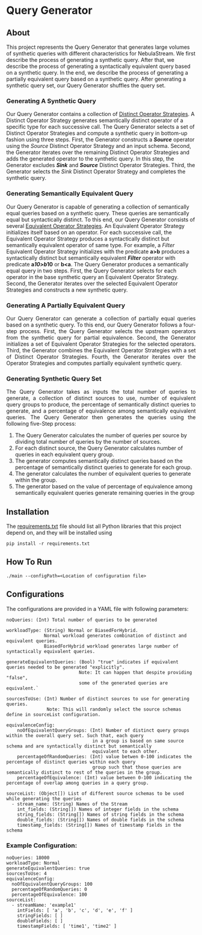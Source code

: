 # Query Generator

## About
This project represents the Query Generator that generates large volumes of synthetic queries with different characteristics for NebulaStream.
We first describe the process of generating a synthetic query.
After that, we describe the process of generating a syntactically equivalent query based on a synthetic query.
In the end, we describe the process of generating a partially equivalent query based on a synthetic query.
After generating a synthetic query set, our Query Generator shuffles the query set.

### Generating A Synthetic Query

Our Query Generator contains a collection of [Distinct Operator Strategies](operator_generator_strategies/distinct_operator_strategies).
A Distinct Operator Strategy generates semantically distinct operator of a specific type for each successive call.
The Query Generator selects a set of Distinct Operator Strategies and compute a synthetic query in bottom-up fashion
using three steps.
First, the Generator constructs a _**Source**_ operator using the _Source_ Distinct Operator Strategy and an input schema.
Second, the Generator iterates over the remaining Distinct Operator Strategies and adds the generated operator
to the synthetic query.
In this step, the Generator excludes **_Sink_** and **_Source_** Distinct Operator Strategies.
Third, the Generator selects the _Sink_ Distinct Operator Strategy and completes the synthetic query.


### Generating Semantically Equivalent Query

Our Query Generator is capable of generating a collection of semantically equal queries based on a synthetic query.
These queries are semantically equal but syntactically distinct.
To this end, our Query Generator consists of several [Equivalent Operator Strategies](operator_generator_strategies/equivalent_operator_strategies).
An Equivalent Operator Strategy initializes itself based on an operator.
For each successive call, the Equivalent Operator Strategy produces a syntactically distinct but semantically equivalent
operator of same type.
For example, a _Filter_ Equivalent Operator Strategy initializes with the predicate **a>b** produces a
syntactically distinct but semantically equivalent _**Filter**_ operator with predicate **a*10>b*10** or **b<a**.
The Query Generator produces a semantically equal query in two steps.
First, the Query Generator selects for each operator in the base synthetic query an Equivalent Operator Strategy.
Second, the Generator iterates over the selected Equivalent Operator Strategies and constructs a new synthetic query.



### Generating A Partially Equivalent Query

<p style='text-align: justify;'>
Our Query Generator can generate a collection of partially equal queries based on a synthetic query.
To this end, our Query Generator follows a four-step process.
First, the Query Generator selects the upstream operators from the synthetic query for partial equivalence.
Second, the Generator initializes a set of Equivalent Operator Strategies for the selected operators.
Third, the Generator combines the Equivalent Operator Strategies with a set of Distinct Operator Strategies.
Fourth, the Generator iterates over the Operator Strategies and computes partially equivalent synthetic query.
</p>

### Generating Synthetic Query Set

<p style='text-align: justify;'> The Query Generator takes as inputs the total number of queries to generate, a collection of distinct
sources to use, number of equivalent query groups to produce, the percentage of semantically distinct queries to generate,
and a percentage of equivalence among semantically equivalent queries.
The Query Generator then generates the queries using the following five-Step process: </p>

1. The Query Generator calculates the number of queries per source by dividing total number of queries by the number of sources.
2. For each distinct source, the Query Generator calculates number of queries in each equivalent query group.
3. The generator computes semantically distinct queries based on the percentage of semantically distinct queries to generate for each group.
4. The generator calculates the number of equivalent queries to generate within the group.
5. The generator based on the value of percentage of equivalence among semantically equivalent queries generate remaining queries in the group

## Installation

The [requirements.txt](requirements.txt) file should list all Python libraries that this project depend on, and they will be installed using

`pip install -r requirements.txt`

## How To Run

`./main --configPath=<Location of configuration file>`

## Configurations

The configurations are provided in a YAML file with following parameters:

``` 
noQueries: (Int) Total number of queries to be generated
```

```
workloadType: (String) Normal or BiasedForHybrid. 
              Normal workload generates combination of distinct and equivalent queries.
              BiasedForHybrid workload generates large number of syntactically equivalent queries. 
```

```
generateEquivalentQueries: (Bool) "true" indicates if equivalent queries needed to be generated "explicitly".
                           Note: It can happen that despite providing "false", 
                           some of the generated queries are equivalent.`
```

```
sourcesToUse: (Int) Number of distinct sources to use for generating queries. 
               Note: This will randomly select the source schemas define in sourceList configuration.
```

```
equivalenceConfig:
    noOfEquivalentQueryGroups: (Int) Number of distinct query groups within the overall query set. Such that, each query 
                                in a group is based on same source schema and are syntactically distinct but semantically
                                equivalent to each other. 
    percentageOfRandomQueries: (Int) value betwen 0-100 indicates the percentage of distinct queries within each query 
                                group such that those queries are semantically distinct to rest of the queries in the group.
    percentageOfEquivalence: (Int) value between 0-100 indicating the percentage of overlap among queries in a query group.
```

```
sourceList: (Object[]) List of different source schemas to be used while generating the queries
  - stream_name: (String) Names of the Stream
    int_fields: (String[]) Names of integer fields in the schema
    string_fields: (String[]) Names of string fields in the schema
    double_fields: (String[]) Names of double fields in the schema
    timestamp_fields: (String[]) Names of timestamp fields in the schema
```

### Example Configuration:

```
noQueries: 18000
workloadType: Normal
generateEquivalentQueries: true
sourcesToUse: 4
equivalenceConfig:
  noOfEquivalentQueryGroups: 100
  percentageOfRandomQueries: 0
  percentageOfEquivalence: 100
sourceList:
  - streamName: 'example1'
    intFields: [ 'a', 'b', 'c', 'd', 'e', 'f' ]
    stringFields: [ ]
    doubleFields: [ ]
    timestampFields: [ 'time1', 'time2' ]
```
